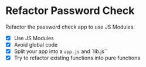 # Refactor Password Check

Refactor the password check app to use JS Modules.

- [x] Use JS Modules
- [x] Avoid global code
- [x] Split your app into a `app.js` and `lib.js``
- [x] Try to refactor existing functions into pure functions
